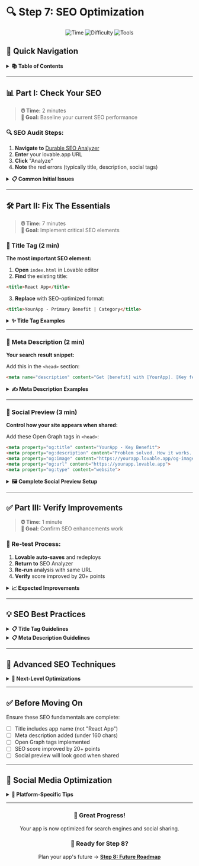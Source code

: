 # 🔍 Step 7: SEO Optimization

<div align="center">

![Time](https://img.shields.io/badge/⏱️_Time-10_minutes-blue?style=for-the-badge)
![Difficulty](https://img.shields.io/badge/📊_Level-Beginner-green?style=for-the-badge)
![Tools](https://img.shields.io/badge/🛠️_Tools-SEO_Analyzer_+_Lovable-orange?style=for-the-badge)

</div>

## 📖 Quick Navigation

<details>
<summary><b>📚 Table of Contents</b></summary>

### 🎯 Core SEO Workflow
1. **[Analyze Current SEO](#-part-i-check-your-seo)** (2 min)
   - Run automated SEO audit
   - Identify critical issues
   
2. **[Fix Essential Elements](#-part-ii-fix-the-essentials)** (7 min)
   - [Title Tag](#-title-tag-2-min) - Search result headline
   - [Meta Description](#-meta-description-2-min) - Search snippet text
   - [Social Preview](#-social-preview-3-min) - Social media cards
   
3. **[Verify Improvements](#-part-iii-verify-improvements)** (1 min)
   - Re-run analysis
   - Confirm score increase

### 💡 Pro Tips
- **[SEO Best Practices](#-seo-best-practices)** - Title & description guidelines
- **[Social Media Optimization](#-social-media-optimization)** - Platform-specific tips
- **[Advanced SEO](#-advanced-seo-techniques)** - Next-level optimizations

</details>

---

## 📊 Part I: Check Your SEO

> **⏰ Time:** 2 minutes  
> **🎯 Goal:** Baseline your current SEO performance

### 🔍 SEO Audit Steps:

1. **Navigate to** [Durable SEO Analyzer](https://durable.co/tools/seo-analyzer)
2. **Enter** your lovable.app URL
3. **Click** "Analyze"
4. **Note** the red errors (typically title, description, social tags)

<details>
<summary><b>📋 Common Initial Issues</b></summary>

- ❌ Generic title: "React App"
- ❌ Missing meta description
- ❌ No Open Graph tags
- ❌ Missing social preview image
- ⚠️ Low keyword relevance

</details>

---

## 🛠️ Part II: Fix The Essentials

> **⏰ Time:** 7 minutes  
> **🎯 Goal:** Implement critical SEO elements

### 📝 Title Tag (2 min)

**The most important SEO element:**

1. **Open** `index.html` in Lovable editor
2. **Find** the existing title:
```html
<title>React App</title>
```

3. **Replace** with SEO-optimized format:
```html
<title>YourApp - Primary Benefit | Category</title>
```

<details>
<summary><b>✨ Title Tag Examples</b></summary>

```html
<!-- AI Tool -->
<title>ResumeAI - AI Resume Builder for Tech Jobs | Career Tools</title>

<!-- SaaS Product -->
<title>TaskFlow - Project Management for Freelancers | Productivity</title>

<!-- Lead Gen -->
<title>CloudSync Pro - Automated Cloud Backup | Data Security</title>
```

**Formula:** `[Brand] - [Value Proposition] | [Category]`

</details>

---

### 📄 Meta Description (2 min)

**Your search result snippet:**

Add this in the `<head>` section:

```html
<meta name="description" content="Get [benefit] with [YourApp]. [Key feature]. [Call to action].">
```

<details>
<summary><b>✍️ Meta Description Examples</b></summary>

```html
<!-- Focus on benefits -->
<meta name="description" content="Build ATS-optimized resumes in minutes with ResumeAI. Powered by GPT-4. Start free today.">

<!-- Include features -->
<meta name="description" content="Manage unlimited projects with TaskFlow. Kanban boards, time tracking, client invoicing. Free 14-day trial.">

<!-- Urgency + value -->
<meta name="description" content="Protect your data with CloudSync Pro. Automatic backups every hour. Join 10,000+ businesses.">
```

**Tips:**
- Keep under 160 characters
- Include primary keyword
- End with clear CTA

</details>

---

### 🎨 Social Preview (3 min)

**Control how your site appears when shared:**

Add these Open Graph tags in `<head>`:

```html
<meta property="og:title" content="YourApp - Key Benefit">
<meta property="og:description" content="Problem solved. How it works. Call to action.">
<meta property="og:image" content="https://yourapp.lovable.app/og-image.png">
<meta property="og:url" content="https://yourapp.lovable.app">
<meta property="og:type" content="website">
```

<details>
<summary><b>🖼️ Complete Social Preview Setup</b></summary>

```html
<!-- Open Graph (Facebook, LinkedIn) -->
<meta property="og:title" content="TaskFlow - Project Management Made Simple">
<meta property="og:description" content="Organize projects, track time, invoice clients. All in one place.">
<meta property="og:image" content="https://yourapp.lovable.app/social-preview.png">
<meta property="og:url" content="https://yourapp.lovable.app">
<meta property="og:type" content="website">

<!-- Twitter Card -->
<meta name="twitter:card" content="summary_large_image">
<meta name="twitter:title" content="TaskFlow - Project Management Made Simple">
<meta name="twitter:description" content="Organize projects, track time, invoice clients.">
<meta name="twitter:image" content="https://yourapp.lovable.app/social-preview.png">
```

**Image specs:**
- Size: 1200x630px
- Format: PNG or JPG
- Include logo & key message

</details>

---

## ✅ Part III: Verify Improvements

> **⏰ Time:** 1 minute  
> **🎯 Goal:** Confirm SEO enhancements work

### 🔄 Re-test Process:

1. **Lovable auto-saves** and redeploys
2. **Return to** SEO Analyzer
3. **Re-run** analysis with same URL
4. **Verify** score improved by 20+ points

<details>
<summary><b>📈 Expected Improvements</b></summary>

**Before:**
- Score: 45/100
- Critical issues: 5
- Warnings: 8

**After:**
- Score: 70+/100
- Critical issues: 0-1
- Warnings: 3-4

</details>

---

## 💡 SEO Best Practices

<details>
<summary><b>📋 Title Tag Guidelines</b></summary>

### Do's:
- ✅ 50-60 characters max
- ✅ Include primary keyword
- ✅ Put brand at beginning
- ✅ Make it compelling

### Don'ts:
- ❌ Keyword stuffing
- ❌ ALL CAPS
- ❌ Special characters (except | - )
- ❌ Generic phrases

</details>

<details>
<summary><b>📋 Meta Description Guidelines</b></summary>

### Structure:
1. **Problem/Benefit** (what you solve)
2. **Solution/Feature** (how you solve it)
3. **Call to Action** (what to do next)

### Power Words:
- "Get", "Build", "Create"
- "Free", "Instant", "Easy"
- "Start", "Try", "Join"

</details>

---

## 🚀 Advanced SEO Techniques

<details>
<summary><b>🎯 Next-Level Optimizations</b></summary>

### Structured Data
```html
<script type="application/ld+json">
{
  "@context": "https://schema.org",
  "@type": "SoftwareApplication",
  "name": "YourApp",
  "description": "Your app description",
  "applicationCategory": "BusinessApplication",
  "offers": {
    "@type": "Offer",
    "price": "0",
    "priceCurrency": "USD"
  }
}
</script>
```

### Performance SEO
- Optimize images (WebP format)
- Minify CSS/JS
- Enable compression
- Add sitemap.xml

### Content SEO
- Add FAQ section
- Include testimonials
- Create /about page
- Build /features page

</details>

---

## ✅ Before Moving On

Ensure these SEO fundamentals are complete:

- [ ] Title includes app name (not "React App")
- [ ] Meta description added (under 160 chars)
- [ ] Open Graph tags implemented
- [ ] SEO score improved by 20+ points
- [ ] Social preview will look good when shared

---

## 🎯 Social Media Optimization

<details>
<summary><b>📱 Platform-Specific Tips</b></summary>

### LinkedIn
- Professional tone in description
- Include industry keywords
- Mention team size/funding if applicable

### Twitter/X
- Shorter, punchier description
- Include relevant hashtags in posts
- Consider Twitter Card validator

### Facebook
- Benefit-focused description
- Clear value proposition
- Test with Facebook Debugger

</details>

---

<div align="center">

### 🎉 Great Progress!

Your app is now optimized for search engines and social sharing.

### 🚀 Ready for Step 8?

Plan your app's future → [**Step 8: Future Roadmap**](./8-reflect.md)

</div>